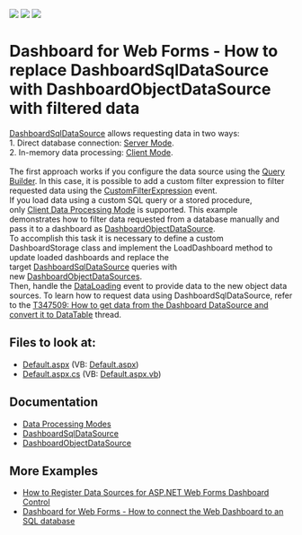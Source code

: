 <!-- default badges list -->
![](https://img.shields.io/endpoint?url=https://codecentral.devexpress.com/api/v1/VersionRange/128580348/21.2.4%2B)
[![](https://img.shields.io/badge/Open_in_DevExpress_Support_Center-FF7200?style=flat-square&logo=DevExpress&logoColor=white)](https://supportcenter.devexpress.com/ticket/details/T556759)
[![](https://img.shields.io/badge/📖_How_to_use_DevExpress_Examples-e9f6fc?style=flat-square)](https://docs.devexpress.com/GeneralInformation/403183)
<!-- default badges end -->

# Dashboard for Web Forms - How to replace DashboardSqlDataSource with DashboardObjectDataSource with filtered data

<a href="https://documentation.devexpress.com/Dashboard/DevExpress.DashboardCommon.DashboardSqlDataSource.class">DashboardSqlDataSource</a> allows requesting data in two ways:<br>1. Direct database connection: <a href="https://documentation.devexpress.com/Dashboard/17083/Main-Features/Connecting-to-a-Data-Source/Data-Processing-Modes">Server Mode</a>.<br>2. In-memory data processing: <a href="https://documentation.devexpress.com/Dashboard/17083/Main-Features/Connecting-to-a-Data-Source/Data-Processing-Modes">Client Mode</a>.<br><br>The first approach works if you configure the data source using the <a href="https://documentation.devexpress.com/Dashboard/16152/Creating-Dashboards/Creating-Dashboards-in-the-WinForms-Designer/Providing-Data/SQL-Data-Source/Working-with-Data/Using-the-Query-Builder">Query Builder</a>. In this case, it is possible to add a custom filter expression to filter requested data using the <a href="https://documentation.devexpress.com/Dashboard/DevExpress.DashboardWeb.ASPxDashboard.CustomFilterExpression.event">CustomFilterExpression</a> event.<br>If you load data using a custom SQL query or a stored procedure, only <a href="https://documentation.devexpress.com/Dashboard/17083/Main-Features/Connecting-to-a-Data-Source/Data-Processing-Modes">Client Data Processing Mode</a> is supported. This example demonstrates how to filter data requested from a database manually and pass it to a dashboard as <a href="https://documentation.devexpress.com/Dashboard/DevExpress.DashboardCommon.DashboardObjectDataSource.members">DashboardObjectDataSource</a>.<br>To accomplish this task it is necessary to define a custom DashboardStorage class and implement the LoadDashboard method to update loaded dashboards and replace the target <a href="https://documentation.devexpress.com/Dashboard/DevExpress.DashboardCommon.DashboardSqlDataSource.members">DashboardSqlDataSource</a> queries with new <a href="https://documentation.devexpress.com/Dashboard/DevExpress.DashboardCommon.DashboardObjectDataSource.members">DashboardObjectDataSource</a><u>s</u>.<br>Then, handle the <a href="https://documentation.devexpress.com/Dashboard/DevExpress.DashboardWeb.ASPxDashboard.DataLoading.event">DataLoading</a> event to provide data to the new object data sources. To learn how to request data using DashboardSqlDataSource, refer to the <a href="https://www.devexpress.com/Support/Center/p/T347509">T347509: How to get data from the Dashboard DataSource and convert it to DataTable</a> thread. 

<!-- default file list -->
## Files to look at:

* [Default.aspx](./CS/ASPxDashboard/Default.aspx) (VB: [Default.aspx](./VB/ASPxDashboard/Default.aspx))
* [Default.aspx.cs](./CS/ASPxDashboard/Default.aspx.cs) (VB: [Default.aspx.vb](./VB/ASPxDashboard/Default.aspx.vb))
<!-- default file list end -->

## Documentation

- [Data Processing Modes](https://docs.devexpress.com/Dashboard/17083/basic-concepts-and-terminology/data-processing-modes)
- [DashboardSqlDataSource](https://docs.devexpress.com/Dashboard/DevExpress.DashboardCommon.DashboardSqlDataSource)
- [DashboardObjectDataSource](https://docs.devexpress.com/Dashboard/DevExpress.DashboardCommon.DashboardObjectDataSource)

## More Examples

- [How to Register Data Sources for ASP.NET Web Forms Dashboard Control](https://github.com/DevExpress-Examples/asp-net-web-forms-dashboard-register-data-sources)
- [Dashboard for Web Forms - How to connect the Web Dashboard to an SQL database](https://github.com/DevExpress-Examples/aspxdashboard-how-to-connect-the-web-dashboard-to-an-sql-database-t409084)
